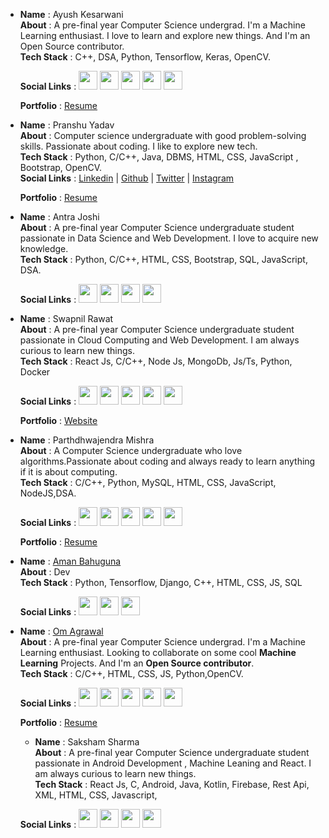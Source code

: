 <!-- - __Name__ :           
 __About__ :      
 __Tech Stack__ :      
 __Social Links__ : 
 __Portfolio__ : -->



- __Name__         : Ayush Kesarwani   
  __About__        : A pre-final year Computer Science undergrad. I'm a Machine Learning enthusiast. I love to learn and explore new things. And I'm an Open Source contributor.<br/>
  __Tech Stack__   : C++, DSA, Python, Tensorflow, Keras, OpenCV.      
 
  __Social Links__ :   <a href="https://www.linkedin.com/in/ayush-kesarwani-638094174"><img src="https://user-images.githubusercontent.com/57597700/115221409-434f5080-a127-11eb-8605-0de27d8ee0e7.png" width=30></a> <a href="https://twitter.com/Ayush_1206"><img src="https://user-images.githubusercontent.com/57597700/115221648-86112880-a127-11eb-8298-18349120b44b.png" width=30></a> <a href="https://www.instagram.com/_ayush7781_/"><img src="https://user-images.githubusercontent.com/57597700/115221558-6ed23b00-a127-11eb-90cf-c330432b48e3.png" width=30></a> <a href="https://github.com/Ayush12062000"><img src="https://user-images.githubusercontent.com/57597700/115221750-9e814300-a127-11eb-87ad-9829817b7a36.png" width=30></a> <a href="mailto: kaayush112@gmail.com"><img src="https://user-images.githubusercontent.com/57597700/115959649-e559a900-a52a-11eb-9cf5-3659573b814b.png" width=30></a>
  
  __Portfolio__    : [Resume](https://drive.google.com/file/d/1XsnDw3bwj5KlEV9XGkO-SDO8fSB6F1Of/view?usp=sharing)



- __Name__         : Pranshu Yadav  
  __About__        : Computer science undergraduate with good problem-solving skills. Passionate about coding. I like to explore new tech.<br/>
  __Tech Stack__   : Python, C/C++, Java, DBMS, HTML, CSS, JavaScript , Bootstrap, OpenCV.<br/>
  __Social Links__ : [Linkedin](https://www.linkedin.com/in/pranshu-yadav-720a581a4/) | [Github](https://github.com/pranshu200) | [Twitter](https://twitter.com/Pranshu_Yadav_) | [Instagram](https://www.instagram.com/pranshu_018_/)
 
  __Portfolio__    : [Resume](https://drive.google.com/file/d/1DMgPt1Q40Fq_smhqqXYjFJ320r1LLkRK/view?usp=sharing)



- __Name__         : Antra Joshi        
  __About__         : A pre-final year Computer Science undergraduate student passionate in Data Science and Web Development. I love to acquire new knowledge.<br/>
  __Tech Stack__    : Python, C/C++, HTML, CSS, Bootstrap, SQL, JavaScript, DSA.<br/>    
 
  __Social Links__  :  <a href="https://www.linkedin.com/in/antrajoshi/"><img src="https://user-images.githubusercontent.com/57597700/115221409-434f5080-a127-11eb-8605-0de27d8ee0e7.png" width=30></a> <a href="https://twitter.com/AntraJoshi8"><img src="https://user-images.githubusercontent.com/57597700/115221648-86112880-a127-11eb-8298-18349120b44b.png" width=30></a> <a href="https://github.com/AntraJoshi"><img src="https://user-images.githubusercontent.com/57597700/115221750-9e814300-a127-11eb-87ad-9829817b7a36.png" width=30></a> <a href="mailto: antrajoshi107@gmail.com"><img src="https://user-images.githubusercontent.com/57597700/115959649-e559a900-a52a-11eb-9cf5-3659573b814b.png" width=30></a>


- __Name__         : Swapnil Rawat        
  __About__         : A pre-final year Computer Science undergraduate student passionate in Cloud Computing and Web Development. I am always curious to learn new things.<br/>
  __Tech Stack__    : React Js, C/C++, Node Js, MongoDb, Js/Ts, Python, Docker<br/>    
 
  __Social Links__  :  <a href="https://www.linkedin.com/in/swapnil-rawat-82623916a/"><img src="https://user-images.githubusercontent.com/57597700/115221409-434f5080-a127-11eb-8605-0de27d8ee0e7.png" width=30></a> <a href="https://twitter.com/XavierGreek"><img src="https://user-images.githubusercontent.com/57597700/115221648-86112880-a127-11eb-8298-18349120b44b.png" width=30></a> <a href="https://www.instagram.com/swapnil_r17/"><img src="https://user-images.githubusercontent.com/57597700/115221558-6ed23b00-a127-11eb-90cf-c330432b48e3.png" width=30></a> <a href="https://github.com/swapnilr17"><img src="https://user-images.githubusercontent.com/57597700/115221750-9e814300-a127-11eb-87ad-9829817b7a36.png" width=30></a> <a href="mailto: swapnilr1700@gmail.com"><img src="https://user-images.githubusercontent.com/57597700/115959649-e559a900-a52a-11eb-9cf5-3659573b814b.png" width=30></a>


   __Portfolio__    : [Website](https://www.swapnilrawat.me)


- __Name__         : Parthdhwajendra Mishra        
  __About__         : A Computer Science undergraduate who love algorithms.Passionate about coding and always ready to learn anything if it is about computing.<br/>
  __Tech Stack__    : C/C++, Python, MySQL, HTML, CSS, JavaScript, NodeJS,DSA.<br/>    
 
  __Social Links__  :  <a href="https://www.linkedin.com/in/parthdhwajendramishra/"><img src="https://user-images.githubusercontent.com/57597700/115221409-434f5080-a127-11eb-8605-0de27d8ee0e7.png" width=30></a> <a href="https://twitter.com/parthdhwajendra"><img src="https://user-images.githubusercontent.com/57597700/115221648-86112880-a127-11eb-8298-18349120b44b.png" width=30></a> <a href="https://www.instagram.com/parthdhwajendramishra/"><img src="https://user-images.githubusercontent.com/57597700/115221558-6ed23b00-a127-11eb-90cf-c330432b48e3.png" width=30></a> <a href="https://github.com/parthdhwajendramishra"><img src="https://user-images.githubusercontent.com/57597700/115221750-9e814300-a127-11eb-87ad-9829817b7a36.png" width=30></a> <a href="mailto: parthdhwajendramishra@gmail.com"><img src="https://user-images.githubusercontent.com/57597700/115959649-e559a900-a52a-11eb-9cf5-3659573b814b.png" width=30></a>

    __Portfolio__    : [Resume](https://drive.google.com/file/d/1uE62scZKFtCWVspLSdC7KNbYhTe74lMl/view?usp=sharing)
    
    
- __Name__ :           [Aman Bahuguna](https://github.com/ammu-007) <br/>
  __About__ :           Dev <br/>
  __Tech Stack__ :      Python, Tensorflow, Django, C++, HTML, CSS, JS, SQL <br/>
 
  __Social Links__ :    <a href="https://www.linkedin.com/in/aman-bahuguna-22b795167/"><img src="https://cdn1.iconfinder.com/data/icons/social-media-circle-7/512/Circled_Linkedin_svg-512.png" width=30></a> <a href="mailto: amanbahuguna002@gmail.com"><img src="https://cdn0.iconfinder.com/data/icons/social-circle-3/72/Email-512.png" width=30></a> <a href="https://twitter.com/ammu_00_7"><img src="https://cdn1.iconfinder.com/data/icons/social-media-circle-7/512/Circled_Twitter_svg-512.png" width=30></a>
  
  
- __Name__         : [Om Agrawal](https://github.com/omagrawal1111) <br/>
  __About__        : A pre-final year Computer Science undergrad. I'm a Machine Learning enthusiast. Looking to collaborate on some cool **Machine Learning** Projects. And I'm an **Open Source contributor**.<br/>
  __Tech Stack__   : C/C++, HTML, CSS, JS, Python,OpenCV.      
 
  __Social Links__ :   <a href="https://www.linkedin.com/in/om-agrawal-99266a154/"><img src="https://user-images.githubusercontent.com/57597700/115221409-434f5080-a127-11eb-8605-0de27d8ee0e7.png" width=30></a> <a href="https://twitter.com/omagrawal007"><img src="https://user-images.githubusercontent.com/57597700/115221648-86112880-a127-11eb-8298-18349120b44b.png" width=30></a> <a href="https://www.instagram.com/_omagrawal1_/"><img src="https://user-images.githubusercontent.com/57597700/115221558-6ed23b00-a127-11eb-90cf-c330432b48e3.png" width=30></a> <a href="https://github.com/omagrawal1111"><img src="https://user-images.githubusercontent.com/57597700/115221750-9e814300-a127-11eb-87ad-9829817b7a36.png" width=30></a> <a href="mailto: recruitomagrawal.gehu@gmail.com"><img src="https://user-images.githubusercontent.com/57597700/115959649-e559a900-a52a-11eb-9cf5-3659573b814b.png" width=30></a>
  
  __Portfolio__    : [Resume](https://drive.google.com/file/d/1WyVlUErdhYiC04hcWi7jIrBwk5R2Rn_q/view?usp=sharing)
  
  
  
  - __Name__         : Saksham Sharma       
  __About__         : A pre-final year Computer Science undergraduate student passionate in Android Development , Machine Leaning and React. I am always curious to learn new things.<br/>
  __Tech Stack__    : React Js, C, Android, Java, Kotlin, Firebase, Rest Api, XML, HTML, CSS, Javascript, <br/>    
 
  __Social Links__  :  <a href="https://www.linkedin.com/in/saksham-sharma-a4b4351a9/"><img src="https://user-images.githubusercontent.com/57597700/115221409-434f5080-a127-11eb-8605-0de27d8ee0e7.png" width=30></a> <a href="https://www.instagram.com/saksham_sharma26/"><img src="https://user-images.githubusercontent.com/57597700/115221558-6ed23b00-a127-11eb-90cf-c330432b48e3.png" width=30></a> <a href="https://github.com/SakshamSharma2026"><img src="https://user-images.githubusercontent.com/57597700/115221750-9e814300-a127-11eb-87ad-9829817b7a36.png" width=30></a> <a href="mailto: sakshamsharmaaaaa@gmail.com"><img src="https://user-images.githubusercontent.com/57597700/115959649-e559a900-a52a-11eb-9cf5-3659573b814b.png" width=30></a>
